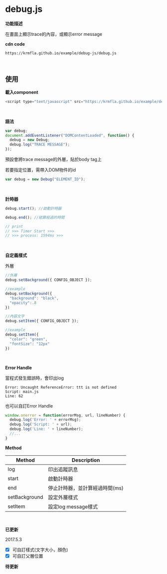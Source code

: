# debug.js

<b>功能描述</b>

在畫面上顯示trace的內容，或顯示error message

**cdn code**
```
https://krmfla.github.io/example/debug-js/debug.js
```

<br>

## 使用

<b>載入component</b>
```javascript
<script type="text/javascript" src="https://krmfla.github.io/example/debug-js/debug.js"></script>
```
<br>

<b>語法</b>
```javascript
var debug;
document.addEventListener("DOMContentLoaded", function() {
  debug = new Debug;
  debug.log("TRACE MESSAGE");
});
```

預設會將trace message的外層，貼於body tag上

若要指定位置，需帶入DOM物件的id
```javascript
var debug = new Debug("ELEMENT_ID");
```

<br>

<b>計時器</b>
```javascript
debug.start(); //啟動計時器

debug.end(); //結算經過的時間

// print
// >>> Timer Start >>>
// >>> process: 1594ms >>>
```

<br>

<b>自定義樣式</b>

外層
```javascript
//外層
debug.setBackground({ CONFIG_OBJECT });

//example
debug.setBackground({
  "background": "black",
  "opacity":.8
})

//內容文字
debug.setItem({ CONFIG_OBJECT });

//example
debug.setItem({
  "color": "green",
  "fontSize": "12px"
})
```

<br>

<b>Error Handle</b>

當程式發生錯誤時，會印出log
```
Error: Uncaught ReferenceError: ttt is not defined
Script: main.js
Line: 62
```

也可以自訂Error Handle
```javascript
window.onerror = function(errorMsg, url, lineNumber) {
  debug.log('Error: ' + errorMsg);
  debug.log('Script: ' + url);
  debug.log('Line: ' + lineNumber);
  //...
}
```


<b>Method</b>

Method         | Description
-------------- | ------------------
log            | 印出追蹤訊息
start          | 啟動計時器
end            | 停止計時器，並計算經過時間(ms)
setBackground  | 設定外層樣式
setItem        | 設定log message樣式

<br>

<b>已更新</b>

2017.5.3
- [x] 可自訂樣式(文字大小，顏色)
- [x] 可自訂父層位置

<b>待更新</b>
